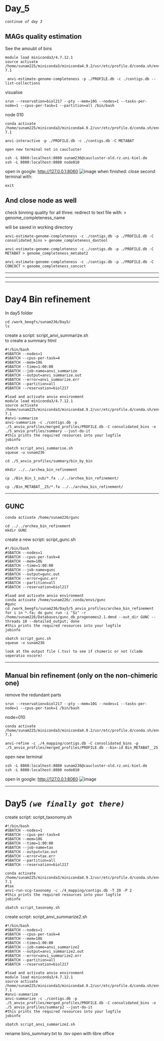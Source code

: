 # Day_5
*`continue of day 3`*

## MAGs quality estimation
See the amoubt of bins 
```
module load miniconda3/4.7.12.1
source activate /home/sunam225/miniconda3/miniconda4.9.2/usr/etc/profile.d/conda.sh/envs/anvio-7.1

 anvi-estimate-genome-completeness -p ./PROFILE.db -c ./contigs.db --list-collections
```
visualise
 ```
 srun --reservation=biol217 --pty --mem=10G --nodes=1 --tasks-per-node=1 --cpus-per-task=1 --partition=all /bin/bash
 ```
 node 010
 ```
 conda activate /home/sunam225/miniconda3/miniconda4.9.2/usr/etc/profile.d/conda.sh/envs/anvio-7.1

anvi-interactive -p ./PROFILE.db -c ./contigs.db -C METABAT
```
`open new terminal not in caucluster`
```
ssh -L 8060:localhost:8080 sunam236@caucluster-old.rz.uni-kiel.de
ssh -L 8080:localhost:8080 node010
```
open in google: http://127.0.0.1:8060
![image](images/Collection__consolidated_bins__for_merged_profiles.svg)
when finished: close second terminal with:
```
exit 
```
And close node as well
-----------------------------------------------
check binning quality for all three:
redirect to text file with: > genome_completeness_name

will be saved in working directory
```
anvi-estimate-genome-completeness -c ./contigs.db -p ./PROFILE.db -C consolidated_bins > genome_completeness_dastool
```
```
anvi-estimate-genome-completeness -c ./contigs.db -p ./PROFILE.db -C METABAT > genome_completeness_metabat2
```
```
anvi-estimate-genome-completeness -c ./contigs.db -p ./PROFILE.db -C CONCOCT > genome_completeness_concoct
```

----------------------------
-------------------------
-----------------------
# Day4 Bin refinement
In day5 folder
``` 
cd /work_beegfs/sunam236/Day5/
ls
```
create a script: script_anvi_summarize.sh <br>
to create a summary html
```
#!/bin/bash
#SBATCH --nodes=1
#SBATCH --cpus-per-task=4
#SBATCH --mem=10G
#SBATCH --time=1:00:00
#SBATCH --job-name=anvi_summarize
#SBATCH --output=anvi_summarize.out
#SBATCH --error=anvi_summarize.err
#SBATCH --partition=all
#SBATCH --reservation=biol217

#load and activate anvio environment
module load miniconda3/4.7.12.1
source activate /home/sunam225/miniconda3/miniconda4.9.2/usr/etc/profile.d/conda.sh/envs/anvio-7.1
#anvi-summarize
anvi-summarize -c ./contigs.db -p ./5_anvio_profiles/merged_profiles/PROFILE.db -C consolidated_bins -o ./5_anvio_profiles/summary --just-do-it
#this prints the required resources into your logfile
jobinfo
```
```
sbatch script_anvi_summarise.sh 
squeue -u sunam236
```
```
cd ./5_anvio_profiles/summary/bin_by_bin

mkdir ../../archea_bin_refinement

cp ./Bin_Bin_1_sub/*.fa ../../archea_bin_refinement/

cp ./Bin_METABAT__25/*.fa ../../archea_bin_refinement/
```
-----------------------------
## GUNC
```
conda activate /home/sunam226/gunc

cd ../../archea_bin_refinement
mkdir GUNC
```
create a new script: script_gunc.sh
```
#!/bin/bash
#SBATCH --nodes=1
#SBATCH --cpus-per-task=4
#SBATCH --mem=10G
#SBATCH --time=1:00:00
#SBATCH --job-name=gunc
#SBATCH --output=gunc.out
#SBATCH --error=gunc.err
#SBATCH --partition=all
#SBATCH --reservation=biol217

#load and activate anvio environment
conda activate /home/sunam226/.conda/envs/gunc
#gunc
cd /work_beegfs/sunam236/Day5/5_anvio_profiles/archea_bin_refinement
for i in *.fa; do gunc run -i "$i" -r /home/sunam226/Databases/gunc_db_progenomes2.1.dmnd --out_dir GUNC --threads 10 --detailed_output; done
#this prints the required resources into your logfile
jobinfo
```
```
sbatch script_gunc.sh 
squeue -u sunam236
```
`look at the output file (.tsv) to see if chimeric or not (clade seperatio nscore)`

-------------------------------

## Manual bin refinement (only on the non-chimeric one)
remove the redundant parts

```
srun --reservation=biol217 --pty --mem=10G --nodes=1 --tasks-per-node=1 --cpus-per-task=1 /bin/bash
```
node=010
```
conda activate /home/sunam225/miniconda3/miniconda4.9.2/usr/etc/profile.d/conda.sh/envs/anvio-7.1

anvi-refine -c ./4_mapping/contigs.db -C consolidated_bins -p ./5_anvio_profiles/merged_profiles/PROFILE.db --bin-id Bin_METABAT__25
```
open new terminal
```
ssh -L 8060:localhost:8080 sunam236@caucluster-old.rz.uni-kiel.de
ssh -L 8080:localhost:8080 node010
```
open in google: http://127.0.0.1:8060
![image](images/Refining_Bin_METABAT__25_from__consolidated_bins.svg)

----------------------------------------------
# Day5 *`(we finally got there)`*

create script: script_taxonomy.sh
```
#!/bin/bash
#SBATCH --nodes=1
#SBATCH --cpus-per-task=4
#SBATCH --mem=10G
#SBATCH --time=1:00:00
#SBATCH --job-name=tax
#SBATCH --output=tax.out
#SBATCH --error=tax.err
#SBATCH --partition=all
#SBATCH --reservation=biol217

conda activate /home/sunam225/miniconda3/miniconda4.9.2/usr/etc/profile.d/conda.sh/envs/anvio-7.1
#tax
anvi-run-scg-taxonomy -c ./4_mapping/contigs.db -T 20 -P 2
#this prints the required resources into your logfile
jobinfo
```
```
sbatch script_taxonomy.sh
```
create script: script_anvi_summarize2.sh
```
#!/bin/bash
#SBATCH --nodes=1
#SBATCH --cpus-per-task=4
#SBATCH --mem=10G
#SBATCH --time=1:00:00
#SBATCH --job-name=anvi_summarize2
#SBATCH --output=anvi_summarize2.out
#SBATCH --error=anvi_summarize2.err
#SBATCH --partition=all
#SBATCH --reservation=biol217

#load and activate anvio environment
module load miniconda3/4.7.12.1
source activate /home/sunam225/miniconda3/miniconda4.9.2/usr/etc/profile.d/conda.sh/envs/anvio-7.1
#anvi-summarize
anvi-summarize -c ./contigs.db -p ./5_anvio_profiles/merged_profiles/PROFILE.db -C consolidated_bins -o ./5_anvio_profiles/summary2 --just-do-it
#this prints the required resources into your logfile
jobinfo
```
```
sbatch script_anvi_summarize2.sh
```
rename bins_summary.txt to .tsv
open with libre office